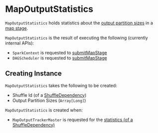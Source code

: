 # MapOutputStatistics

`MapOutputStatistics` holds statistics about the [output partition sizes](#bytesByPartitionId) in a [map stage](#shuffleId).

`MapOutputStatistics` is the result of executing the following (currently internal APIs):

* `SparkContext` is requested to [submitMapStage](../SparkContext.md#submitMapStage)
* `DAGScheduler` is requested to [submitMapStage](DAGScheduler.md#submitMapStage)

## Creating Instance

`MapOutputStatistics` takes the following to be created:

* <span id="shuffleId"> Shuffle Id (of a [ShuffleDependency](../rdd/ShuffleDependency.md))
* <span id="bytesByPartitionId"> Output Partition Sizes (`Array[Long]`)

`MapOutputStatistics` is created when:

* `MapOutputTrackerMaster` is requested for the [statistics (of a ShuffleDependency)](MapOutputTrackerMaster.md#getStatistics)
